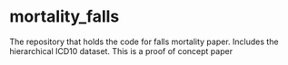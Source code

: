 # mortality_falls
The repository that holds the code for falls mortality paper. Includes the hierarchical ICD10 dataset. This is a proof of concept paper
